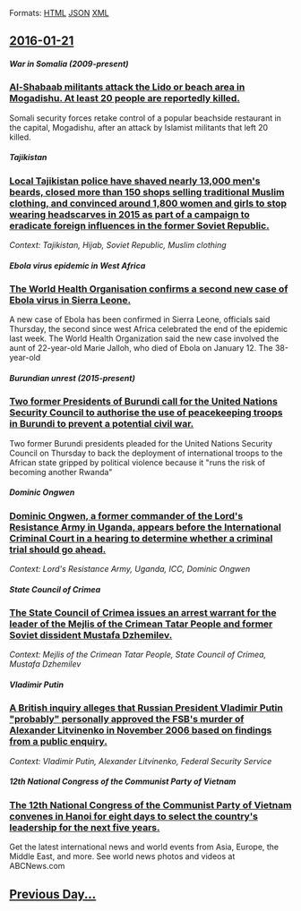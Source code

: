 
Formats: [HTML](2016/01/21/index.html)  [JSON](2016/01/21/index.json)  [XML](2016/01/21/index.xml)  

## [2016-01-21](/news/2016/01/21/index.md)

##### War in Somalia (2009-present)
### [Al-Shabaab militants attack the Lido or beach area in Mogadishu. At least 20 people are reportedly killed. ](/news/2016/01/21/al-shabaab-militants-attack-the-lido-or-beach-area-in-mogadishu-at-least-20-people-are-reportedly-killed.md)
Somali security forces retake control of a popular beachside restaurant in the capital, Mogadishu, after an attack by Islamist militants that left 20 killed.

##### Tajikistan
### [Local Tajikistan police have shaved nearly 13,000 men's beards, closed more than 150 shops selling traditional Muslim clothing, and convinced around 1,800 women and girls to stop wearing headscarves in 2015 as part of a campaign to eradicate foreign influences in the former Soviet Republic. ](/news/2016/01/21/local-tajikistan-police-have-shaved-nearly-13-000-men-s-beards-closed-more-than-150-shops-selling-traditional-muslim-clothing-and-convince.md)
_Context: Tajikistan, Hijab, Soviet Republic, Muslim clothing_

##### Ebola virus epidemic in West Africa
### [The World Health Organisation confirms a second new case of Ebola virus in Sierra Leone. ](/news/2016/01/21/the-world-health-organisation-confirms-a-second-new-case-of-ebola-virus-in-sierra-leone.md)
A new case of Ebola has been confirmed in Sierra Leone, officials said Thursday, the second since west Africa celebrated the end of the epidemic last week. The World Health Organization said the new case involved the aunt of 22-year-old Marie Jalloh, who died of Ebola on January 12. The 38-year-old

##### Burundian unrest (2015-present)
### [Two former Presidents of Burundi call for the United Nations Security Council to authorise the use of peacekeeping troops in Burundi to prevent a potential civil war. ](/news/2016/01/21/two-former-presidents-of-burundi-call-for-the-united-nations-security-council-to-authorise-the-use-of-peacekeeping-troops-in-burundi-to-prev.md)
Two former Burundi presidents pleaded for the United Nations Security Council on Thursday to back the deployment of international troops to the African state gripped by political violence because it &quot;runs the risk of becoming another Rwanda&quot;

##### Dominic Ongwen
### [Dominic Ongwen, a former commander of the Lord's Resistance Army in Uganda, appears before the International Criminal Court in a hearing to determine whether a criminal trial should go ahead. ](/news/2016/01/21/dominic-ongwen-a-former-commander-of-the-lord-s-resistance-army-in-uganda-appears-before-the-international-criminal-court-in-a-hearing-to.md)
_Context: Lord's Resistance Army, Uganda, ICC, Dominic Ongwen_

##### State Council of Crimea
### [The State Council of Crimea issues an arrest warrant for the leader of the Mejlis of the Crimean Tatar People and former Soviet dissident Mustafa Dzhemilev. ](/news/2016/01/21/the-state-council-of-crimea-issues-an-arrest-warrant-for-the-leader-of-the-mejlis-of-the-crimean-tatar-people-and-former-soviet-dissident-mu.md)
_Context: Mejlis of the Crimean Tatar People, State Council of Crimea, Mustafa Dzhemilev_

##### Vladimir Putin
### [A British inquiry alleges that Russian President Vladimir Putin "probably" personally approved the FSB's murder of Alexander Litvinenko in November 2006 based on findings from a public enquiry. ](/news/2016/01/21/a-british-inquiry-alleges-that-russian-president-vladimir-putin-probably-personally-approved-the-fsb-s-murder-of-alexander-litvinenko-in-n.md)
_Context: Vladimir Putin, Alexander Litvinenko, Federal Security Service_

##### 12th National Congress of the Communist Party of Vietnam
### [The 12th National Congress of the Communist Party of Vietnam convenes in Hanoi for eight days to select the country's leadership for the next five years. ](/news/2016/01/21/the-12th-national-congress-of-the-communist-party-of-vietnam-convenes-in-hanoi-for-eight-days-to-select-the-country-s-leadership-for-the-nex.md)
Get the latest international news and world events from Asia, Europe, the Middle East, and more. See world news photos and videos at ABCNews.com

## [Previous Day...](/news/2016/01/20/index.md)

